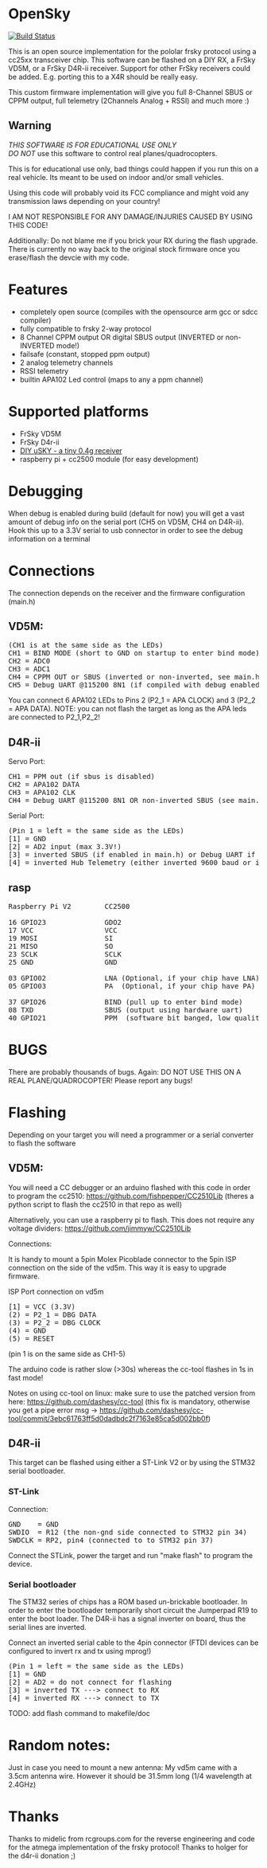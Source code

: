 # OpenSky


[![Build Status](https://travis-ci.org/fishpepper/OpenSky.svg?branch=master)](https://travis-ci.org/fishpepper/OpenSky)

This is an open source implementation for the pololar frsky protocol using
a cc25xx transceiver chip. This software can be flashed on a DIY RX,
a FrSky VD5M, or a FrSky D4R-ii receiver.
Support for other FrSky receivers could be added. E.g. porting this to a X4R should be really easy.

This custom firmware implementation will give you full 8-Channel SBUS or CPPM output,
full telemetry (2Channels Analog + RSSI) and much more :)

## Warning

*THIS SOFTWARE IS FOR EDUCATIONAL USE ONLY*  
*DO NOT* use this software to control real planes/quadrocopters.  

This is for educational use only, bad things could happen
if you run this on a real vehicle.
Its meant to be used on indoor and/or small vehicles.

Using this code will probably void its FCC compliance and might 
void any transmission laws depending on your country!

I AM NOT RESPONSIBLE FOR ANY DAMAGE/INJURIES CAUSED BY USING THIS CODE!


Additionally: Do not blame me if you brick your RX during the flash upgrade.
There is currently no way back to the original stock firmware once you erase/flash the devcie 
with my code.

# Features

* completely open source (compiles with the opensource arm gcc or sdcc compiler)
* fully compatible to frsky 2-way protocol
* 8 Channel CPPM output OR digital SBUS output (INVERTED or non-INVERTED mode!)
* failsafe (constant, stopped ppm output)
* 2 analog telemetry channels
* RSSI telemetry
* builtin APA102 Led control (maps to any a ppm channel)

# Supported platforms

* FrSky VD5M
* FrSky D4r-ii
* [DIY uSKY - a tiny 0.4g receiver](http://fishpepper.de/projects/usky/)
* raspberry pi + cc2500 module (for easy development)

# Debugging

When debug is enabled during build (default for now) you will
get a vast amount of debug info on the serial port (CH5 on VD5M, CH4 on D4R-ii).
Hook this up to a 3.3V serial to usb connector in order to see the debug information
on a terminal

# Connections

The connection depends on the receiver and the firmware configuration (main.h)

## VD5M:
<pre>
(CH1 is at the same side as the LEDs)
CH1 = BIND MODE (short to GND on startup to enter bind mode) / hub telemetry input (9600)
CH2 = ADC0
CH3 = ADC1
CH4 = CPPM OUT or SBUS (inverted or non-inverted, see main.h)
CH5 = Debug UART @115200 8N1 (if compiled with debug enabled)
</pre>

You can connect 6 APA102 LEDs to Pins 2 (P2_1 = APA CLOCK) and 3 (P2_2 = APA DATA).
NOTE: you can not flash the target as long as the APA leds are connected to P2_1,P2_2!

## D4R-ii
Servo Port:
<pre>
CH1 = PPM out (if sbus is disabled)
CH2 = APA102 DATA
CH3 = APA102 CLK
CH4 = Debug UART @115200 8N1 OR non-inverted SBUS (see main.h)
</pre>

Serial Port:
<pre>
(Pin 1 = left = the same side as the LEDs)
[1] = GND
[2] = AD2 input (max 3.3V!)
[3] = inverted SBUS (if enabled in main.h) or Debug UART if debug on
[4] = inverted Hub Telemetry (either inverted 9600 baud or inverted sbus baudrate)
</pre>

## rasp
<pre>
Raspberry Pi V2        CC2500

16 GPIO23              GDO2
17 VCC                 VCC
19 MOSI                SI
21 MISO                SO
23 SCLK                SCLK
25 GND                 GND

03 GPIO02              LNA (Optional, if your chip have LNA)
05 GPIO03              PA  (Optional, if your chip have PA)

37 GPIO26              BIND (pull up to enter bind mode)
08 TXD                 SBUS (output using hardware uart)
40 GPIO21              PPM  (software bit banged, low quality)
</pre>




# BUGS

There are probably thousands of bugs. Again: DO NOT USE THIS ON A REAL PLANE/QUADROCOPTER!
Please report any bugs!

# Flashing

Depending on your target you will need a programmer or a serial converter to flash the software

## VD5M:

You will need a CC debugger or an arduino flashed with this code in order to program the cc2510:
https://github.com/fishpepper/CC2510Lib
(theres a python script to flash the cc2510 in that repo as well)

Alternatively, you can use a raspberry pi to flash. This does not require any voltage dividers:
https://github.com/jimmyw/CC2510Lib

Connections:

It is handy to mount a 5pin Molex Picoblade connector to the
5pin ISP connection on the side of the vd5m. This way it is easy
to upgrade firmware.

ISP Port connection on vd5m
<pre>
[1] = VCC (3.3V)
(2) = P2_1 = DBG DATA
(3) = P2_2 = DBG CLOCK
(4) = GND
(5) = RESET
</pre>

(pin 1 is on the same side as CH1-5)

The arduino code is rather slow (>30s) whereas the cc-tool flashes in 1s in fast mode!

Notes on using cc-tool on linux:
make sure to use the patched version from here:
https://github.com/dashesy/cc-tool
(this fix is mandatory, otherwise you get a pipe error msg
-> https://github.com/dashesy/cc-tool/commit/3ebc61763ff5d0dadbdc2f7163e85ca5d002bb0f)

## D4R-ii

This target can be flashed using either a ST-Link V2 or by using the STM32 serial bootloader.

### ST-Link

Connection:
<pre>
GND    = GND
SWDIO  = R12 (the non-gnd side connected to STM32 pin 34)
SWDCLK = RP2, pin4 (connected to to STM32 pin 37)
</pre>

Connect the STLink, power the target and run "make flash" to program the device.

### Serial bootloader

The STM32 series of chips has a ROM based un-brickable bootloader. In order to enter the bootloader
temporarily short circuit the Jumperpad R19 to enter the boot loader. The D4R-ii has a signal inverter
on board, thus the serial lines are inverted.

Connect an inverted serial cable to the 4pin connector (FTDI devices can be configured to invert rx and tx using mprog!)
<pre>
(Pin 1 = left = the same side as the LEDs)
[1] = GND
[2] = AD2 = do not connect for flashing
[3] = inverted TX ---> connect to RX 
[4] = inverted RX ---> connect to TX
</pre>

TODO: add flash command to makefile/doc

# Random notes:

Just in case you need to mount a new antenna: My vd5m came with a 3.5cm antenna wire. However it should be 31.5mm long (1/4 wavelength at 2.4GHz)


# Thanks

Thanks to midelic from rcgroups.com for the reverse engineering and
code for the atmega implementation of the frsky protocol!
Thanks to holger for the d4r-ii donation ;)


